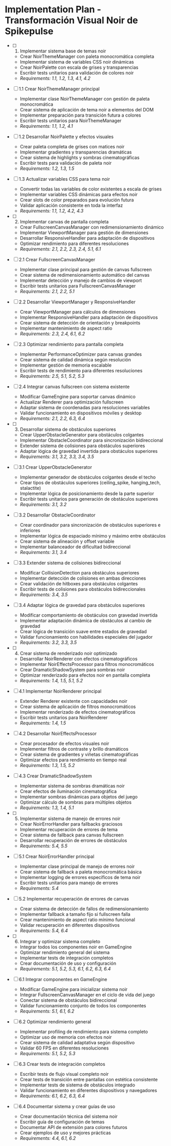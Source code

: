 # Implementation Plan - Transformación Visual Noir de Spikepulse

- [ ] 1. Implementar sistema base de temas noir
  - Crear NoirThemeManager con paleta monocromática completa
  - Implementar sistema de variables CSS noir dinámicas
  - Crear NoirPalette con escala de grises y transparencias
  - Escribir tests unitarios para validación de colores noir
  - _Requirements: 1.1, 1.2, 1.3, 4.1, 4.2_

- [ ] 1.1 Crear NoirThemeManager principal
  - Implementar clase NoirThemeManager con gestión de paleta monocromática
  - Crear sistema de aplicación de tema noir a elementos del DOM
  - Implementar preparación para transición futura a colores
  - Escribir tests unitarios para NoirThemeManager
  - _Requirements: 1.1, 1.2, 4.1_

- [ ] 1.2 Desarrollar NoirPalette y efectos visuales
  - Crear paleta completa de grises con matices noir
  - Implementar gradientes y transparencias dramáticas
  - Crear sistema de highlights y sombras cinematográficas
  - Escribir tests para validación de paleta noir
  - _Requirements: 1.2, 1.3, 1.5_

- [ ] 1.3 Actualizar variables CSS para tema noir
  - Convertir todas las variables de color existentes a escala de grises
  - Implementar variables CSS dinámicas para efectos noir
  - Crear slots de color preparados para evolución futura
  - Validar aplicación consistente en toda la interfaz
  - _Requirements: 1.1, 1.2, 4.2, 4.3_

- [ ] 2. Implementar canvas de pantalla completa
  - Crear FullscreenCanvasManager con redimensionamiento dinámico
  - Implementar ViewportManager para gestión de dimensiones
  - Desarrollar ResponsiveHandler para adaptación de dispositivos
  - Optimizar rendimiento para diferentes resoluciones
  - _Requirements: 2.1, 2.2, 2.3, 2.4, 5.1, 6.1_

- [ ] 2.1 Crear FullscreenCanvasManager
  - Implementar clase principal para gestión de canvas fullscreen
  - Crear sistema de redimensionamiento automático del canvas
  - Implementar detección y manejo de cambios de viewport
  - Escribir tests unitarios para FullscreenCanvasManager
  - _Requirements: 2.1, 2.2, 5.1_

- [ ] 2.2 Desarrollar ViewportManager y ResponsiveHandler
  - Crear ViewportManager para cálculos de dimensiones
  - Implementar ResponsiveHandler para adaptación de dispositivos
  - Crear sistema de detección de orientación y breakpoints
  - Implementar mantenimiento de aspect ratio
  - _Requirements: 2.3, 2.4, 6.1, 6.2_

- [ ] 2.3 Optimizar rendimiento para pantalla completa
  - Implementar PerformanceOptimizer para canvas grandes
  - Crear sistema de calidad dinámica según resolución
  - Implementar gestión de memoria escalable
  - Escribir tests de rendimiento para diferentes resoluciones
  - _Requirements: 2.5, 5.1, 5.2, 5.3_

- [ ] 2.4 Integrar canvas fullscreen con sistema existente
  - Modificar GameEngine para soportar canvas dinámico
  - Actualizar Renderer para optimización fullscreen
  - Adaptar sistema de coordenadas para resoluciones variables
  - Validar funcionamiento en dispositivos móviles y desktop
  - _Requirements: 2.1, 2.2, 6.3, 6.4_

- [ ] 3. Desarrollar sistema de obstáculos superiores
  - Crear UpperObstacleGenerator para obstáculos colgantes
  - Implementar ObstacleCoordinator para sincronización bidireccional
  - Extender sistema de colisiones para obstáculos superiores
  - Adaptar lógica de gravedad invertida para obstáculos superiores
  - _Requirements: 3.1, 3.2, 3.3, 3.4, 3.5_

- [ ] 3.1 Crear UpperObstacleGenerator
  - Implementar generador de obstáculos colgantes desde el techo
  - Crear tipos de obstáculos superiores (ceiling_spike, hanging_tech, stalactite)
  - Implementar lógica de posicionamiento desde la parte superior
  - Escribir tests unitarios para generación de obstáculos superiores
  - _Requirements: 3.1, 3.2_

- [ ] 3.2 Desarrollar ObstacleCoordinator
  - Crear coordinador para sincronización de obstáculos superiores e inferiores
  - Implementar lógica de espaciado mínimo y máximo entre obstáculos
  - Crear sistema de alineación y offset variable
  - Implementar balanceador de dificultad bidireccional
  - _Requirements: 3.1, 3.4_

- [ ] 3.3 Extender sistema de colisiones bidireccional
  - Modificar CollisionDetection para obstáculos superiores
  - Implementar detección de colisiones en ambas direcciones
  - Crear validación de hitboxes para obstáculos colgantes
  - Escribir tests de colisiones para obstáculos bidireccionales
  - _Requirements: 3.4, 3.5_

- [ ] 3.4 Adaptar lógica de gravedad para obstáculos superiores
  - Modificar comportamiento de obstáculos con gravedad invertida
  - Implementar adaptación dinámica de obstáculos al cambio de gravedad
  - Crear lógica de transición suave entre estados de gravedad
  - Validar funcionamiento con habilidades especiales del jugador
  - _Requirements: 3.2, 3.3, 3.5_

- [ ] 4. Crear sistema de renderizado noir optimizado
  - Desarrollar NoirRenderer con efectos cinematográficos
  - Implementar NoirEffectsProcessor para filtros monocromáticos
  - Crear DramaticShadowSystem para sombras noir
  - Optimizar renderizado para efectos noir en pantalla completa
  - _Requirements: 1.4, 1.5, 5.1, 5.2_

- [ ] 4.1 Implementar NoirRenderer principal
  - Extender Renderer existente con capacidades noir
  - Crear sistema de aplicación de filtros monocromáticos
  - Implementar renderizado de efectos cinematográficos
  - Escribir tests unitarios para NoirRenderer
  - _Requirements: 1.4, 1.5_

- [ ] 4.2 Desarrollar NoirEffectsProcessor
  - Crear procesador de efectos visuales noir
  - Implementar filtros de contraste y brillo dramáticos
  - Crear sistema de gradientes y viñetas cinematográficas
  - Optimizar efectos para rendimiento en tiempo real
  - _Requirements: 1.3, 1.5, 5.2_

- [ ] 4.3 Crear DramaticShadowSystem
  - Implementar sistema de sombras dramáticas noir
  - Crear efectos de iluminación cinematográfica
  - Implementar sombras dinámicas para objetos del juego
  - Optimizar cálculo de sombras para múltiples objetos
  - _Requirements: 1.3, 1.4, 5.1_

- [ ] 5. Implementar sistema de manejo de errores noir
  - Crear NoirErrorHandler para fallbacks graciosos
  - Implementar recuperación de errores de tema
  - Crear sistema de fallback para canvas fullscreen
  - Desarrollar recuperación de errores de obstáculos
  - _Requirements: 5.4, 5.5_

- [ ] 5.1 Crear NoirErrorHandler principal
  - Implementar clase principal de manejo de errores noir
  - Crear sistema de fallback a paleta monocromática básica
  - Implementar logging de errores específicos de tema noir
  - Escribir tests unitarios para manejo de errores
  - _Requirements: 5.4_

- [ ] 5.2 Implementar recuperación de errores de canvas
  - Crear sistema de detección de fallos de redimensionamiento
  - Implementar fallback a tamaño fijo si fullscreen falla
  - Crear mantenimiento de aspect ratio mínimo funcional
  - Validar recuperación en diferentes dispositivos
  - _Requirements: 5.4, 6.4_

- [ ] 6. Integrar y optimizar sistema completo
  - Integrar todos los componentes noir en GameEngine
  - Optimizar rendimiento general del sistema
  - Implementar tests de integración completos
  - Crear documentación de uso y configuración
  - _Requirements: 5.1, 5.2, 5.3, 6.1, 6.2, 6.3, 6.4_

- [ ] 6.1 Integrar componentes en GameEngine
  - Modificar GameEngine para inicializar sistema noir
  - Integrar FullscreenCanvasManager en el ciclo de vida del juego
  - Conectar sistema de obstáculos bidireccional
  - Validar funcionamiento conjunto de todos los componentes
  - _Requirements: 5.1, 6.1, 6.2_

- [ ] 6.2 Optimizar rendimiento general
  - Implementar profiling de rendimiento para sistema completo
  - Optimizar uso de memoria con efectos noir
  - Crear sistema de calidad adaptativa según dispositivo
  - Validar 60 FPS en diferentes resoluciones
  - _Requirements: 5.1, 5.2, 5.3_

- [ ] 6.3 Crear tests de integración completos
  - Escribir tests de flujo visual completo noir
  - Crear tests de transición entre pantallas con estética consistente
  - Implementar tests de sistema de obstáculos integrado
  - Validar funcionamiento en diferentes dispositivos y navegadores
  - _Requirements: 6.1, 6.2, 6.3, 6.4_

- [ ] 6.4 Documentar sistema y crear guías de uso
  - Crear documentación técnica del sistema noir
  - Escribir guía de configuración de temas
  - Documentar API de extensión para colores futuros
  - Crear ejemplos de uso y mejores prácticas
  - _Requirements: 4.4, 6.1, 6.2_